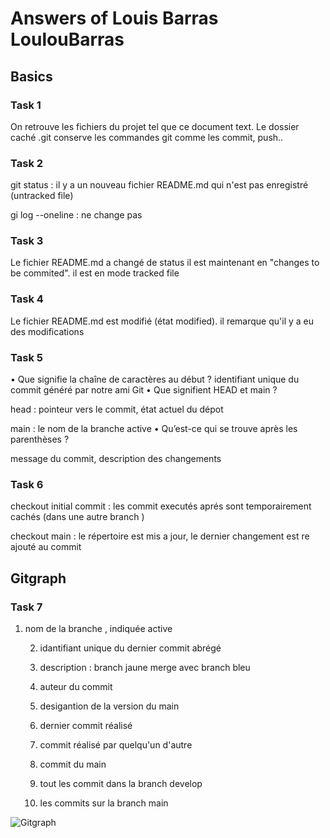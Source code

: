 # Answers of Louis Barras LoulouBarras

## Basics

### Task 1

On retrouve les fichiers du projet tel que ce document text. Le dossier caché .git conserve les commandes git comme les commit, push.. 

### Task 2

git status : il y a un nouveau fichier README.md qui n'est pas enregistré (untracked file)

gi log --oneline : ne change pas 

### Task 3

Le fichier README.md a changé de status il est maintenant en "changes to be commited". il est en mode tracked file 

### Task 4

Le fichier README.md est modifié (état modified). il remarque qu'il y a eu des modifications

### Task 5

• Que signifie la chaîne de caractères au début ? identifiant unique du commit généré par notre ami Git
• Que signifient HEAD et main ? 

head : pointeur vers le commit, état actuel du dépot

main : le nom de la branche active
• Qu’est-ce qui se trouve après les parenthèses ?

message du commit, description des changements

### Task 6

checkout initial commit : les commit executés aprés sont temporairement cachés (dans une autre branch )

checkout main : le répertoire est mis a jour, le dernier changement est re ajouté au commit

## Gitgraph

### Task 7

1. nom de la branche , indiquée active
   
   2.  idantifiant unique du dernier commit abrégé
   
   3. description :  branch jaune merge avec branch bleu
   
   4.  auteur du commit
   
   5. desigantion de la version du main
   
   6. dernier commit réalisé
   
   7. commit réalisé par quelqu'un d'autre
   
   8. commit du main 
   
   9. tout les commit dans la branch develop 
   
   10. les commits sur la branch main

![Gitgraph](img/gitgraph.svg)